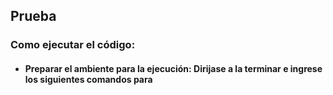 ## Prueba
### Como ejecutar el código: 
- #### Preparar el ambiente para la ejecución: Dirijase a la terminar e ingrese los siguientes comandos para 